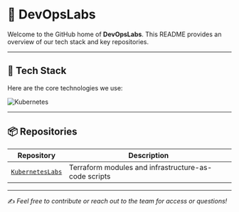 # 🏢 **DevOpsLabs**

Welcome to the GitHub home of **DevOpsLabs**. This README provides an overview of our tech stack and key repositories.

---

## 🧱 Tech Stack

Here are the core technologies we use:

![Kubernetes](https://img.shields.io/badge/Kubernetes-326ce5?style=for-the-badge&logo=kubernetes&logoColor=white)

---

## 📦 Repositories

| Repository | Description |
|------------|-------------|
| [`KubernetesLabs`](https://github.com/RanM-DevOpsLabs/KubernetesLabs) | Terraform modules and infrastructure-as-code scripts |

---

✍️ *Feel free to contribute or reach out to the team for access or questions!*
